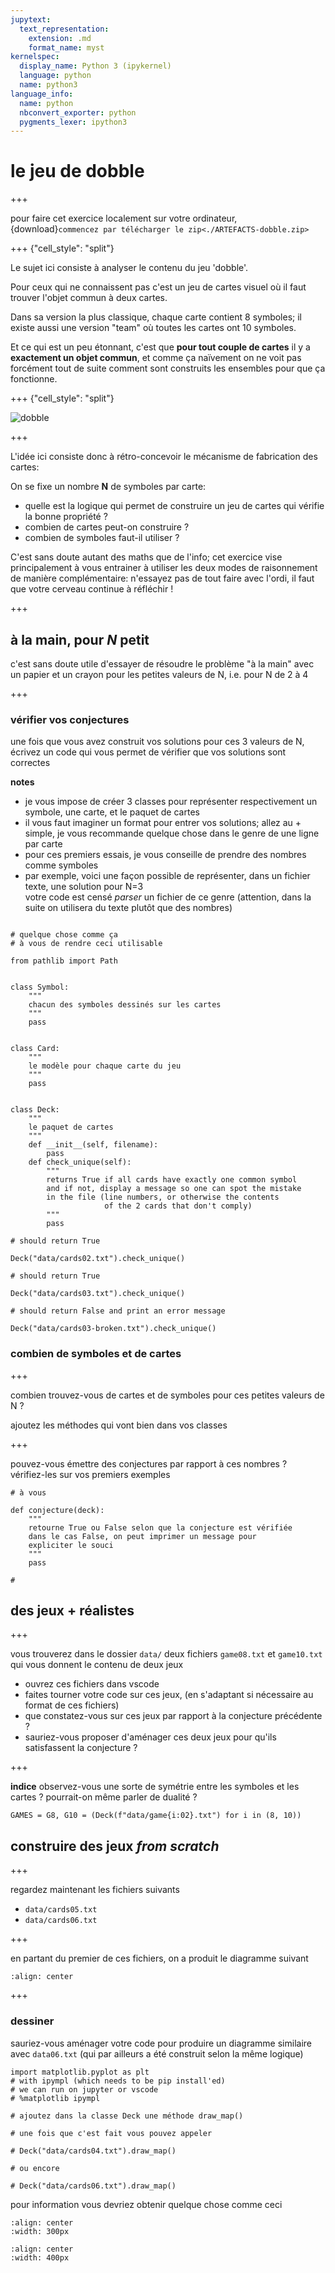 ```yaml
---
jupytext:
  text_representation:
    extension: .md
    format_name: myst
kernelspec:
  display_name: Python 3 (ipykernel)
  language: python
  name: python3
language_info:
  name: python
  nbconvert_exporter: python
  pygments_lexer: ipython3
---
```


# le jeu de dobble

+++

pour faire cet exercice localement sur votre ordinateur, {download}`commencez par télécharger le zip<./ARTEFACTS-dobble.zip>`

+++ {"cell_style": "split"}

Le sujet ici consiste à analyser le contenu du jeu 'dobble'.

Pour ceux qui ne connaissent pas c'est un jeu de cartes visuel où il faut trouver l'objet commun à deux cartes.

Dans sa version la plus classique, chaque carte contient 8 symboles; il existe aussi une version "team" où toutes les cartes ont 10 symboles.

Et ce qui est un peu étonnant, c'est que **pour tout couple de cartes** il y a **exactement un objet commun**, et comme ça naïvement on ne voit pas forcément tout de suite comment sont construits les ensembles pour que ça fonctionne.

+++ {"cell_style": "split"}

![dobble](media/dobble.png)

+++

L'idée ici consiste donc à rétro-concevoir le mécanisme de fabrication des cartes:

On se fixe un nombre **N** de symboles par carte:
* quelle est la logique qui permet de construire un jeu de cartes qui vérifie la bonne propriété  ?
* combien de cartes peut-on construire ?
* combien de symboles faut-il utiliser ?

C'est sans doute autant des maths que de l'info; cet exercice vise principalement à vous entrainer à utiliser les deux modes de raisonnement de manière complémentaire: n'essayez pas de tout faire avec l'ordi, il faut que votre cerveau continue à réfléchir !

+++

## à la main, pour *N* petit

c'est sans doute utile d'essayer de résoudre le problème "à la main" avec un papier et un crayon pour les petites valeurs de N, i.e. pour N de 2 à 4

+++

### vérifier vos conjectures

une fois que vous avez construit vos solutions pour ces 3 valeurs de N, écrivez un code qui vous permet de vérifier que vos solutions sont correctes

**notes**

* je vous impose de créer 3 classes pour représenter respectivement un symbole, une carte, et le paquet de cartes
* il vous faut imaginer un format pour entrer vos solutions; allez au + simple, je vous recommande quelque chose dans le genre de une ligne par carte
* pour ces premiers essais, je vous conseille de prendre des nombres comme symboles
* par exemple, voici une façon possible de représenter, dans un fichier texte, une solution pour N=3  
  votre code est censé *parser* un fichier de ce genre (attention, dans la suite on utilisera du texte plutôt que des nombres)
  ```{literalinclude} data/cards03.txt
  ```

```{code-cell} ipython3
# quelque chose comme ça
# à vous de rendre ceci utilisable

from pathlib import Path


class Symbol:
    """
    chacun des symboles dessinés sur les cartes
    """
    pass


class Card:
    """
    le modèle pour chaque carte du jeu
    """
    pass


class Deck:
    """
    le paquet de cartes
    """
    def __init__(self, filename):
        pass
    def check_unique(self):
        """
        returns True if all cards have exactly one common symbol
        and if not, display a message so one can spot the mistake 
        in the file (line numbers, or otherwise the contents 
                     of the 2 cards that don't comply)
        """
        pass
```

```{code-cell} ipython3
# should return True

Deck("data/cards02.txt").check_unique()
```

```{code-cell} ipython3
# should return True

Deck("data/cards03.txt").check_unique()
```

```{code-cell} ipython3
# should return False and print an error message

Deck("data/cards03-broken.txt").check_unique()
```

### combien de symboles et de cartes

+++

combien trouvez-vous de cartes et de symboles pour ces petites valeurs de N ?

ajoutez les méthodes qui vont bien dans vos classes

+++

pouvez-vous émettre des conjectures par rapport à ces nombres ?  
vérifiez-les sur vos premiers exemples

```{code-cell} ipython3
# à vous

def conjecture(deck):
    """
    retourne True ou False selon que la conjecture est vérifiée
    dans le cas False, on peut imprimer un message pour 
    expliciter le souci
    """
    pass
```

```{code-cell} ipython3
# 
```

## des jeux + réalistes

+++

vous trouverez dans le dossier `data/` deux fichiers `game08.txt` et `game10.txt` qui vous donnent le contenu de deux jeux

* ouvrez ces fichiers dans vscode
* faites tourner votre code sur ces jeux, (en s'adaptant si nécessaire au format de ces fichiers)
* que constatez-vous sur ces jeux par rapport à la conjecture précédente ?
* sauriez-vous proposer d'aménager ces deux jeux pour qu'ils satisfassent la conjecture ?

+++

**indice** observez-vous une sorte de symétrie entre les symboles et les cartes ? pourrait-on même parler de dualité ?

```{code-cell} ipython3
GAMES = G8, G10 = (Deck(f"data/game{i:02}.txt") for i in (8, 10))
```

## construire des jeux *from scratch*

+++

regardez maintenant les fichiers suivants

* `data/cards05.txt`
* `data/cards06.txt`

+++

en partant du premier de ces fichiers, on a produit le diagramme suivant

```{image} media/cards05.svg
:align: center
```

+++

### dessiner

sauriez-vous aménager votre code pour produire un diagramme similaire avec `data06.txt` (qui par ailleurs a été construit selon la même logique)

```{code-cell} ipython3
import matplotlib.pyplot as plt
# with ipympl (which needs to be pip install'ed) 
# we can run on jupyter or vscode
# %matplotlib ipympl
```

```{code-cell} ipython3
# ajoutez dans la classe Deck une méthode draw_map()
```

```{code-cell} ipython3
# une fois que c'est fait vous pouvez appeler

# Deck("data/cards04.txt").draw_map()
```

```{code-cell} ipython3
# ou encore

# Deck("data/cards06.txt").draw_map()
```

pour information vous devriez obtenir quelque chose comme ceci

```{image} media/cards04.svg
:align: center
:width: 300px
```

```{image} media/cards06.svg
:align: center
:width: 400px
```
